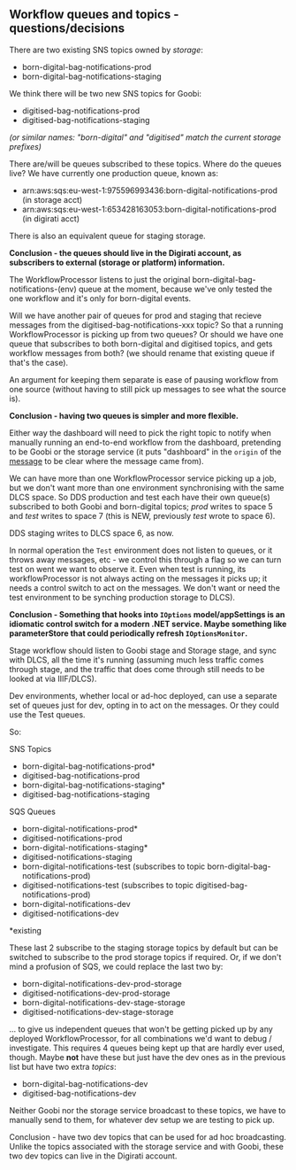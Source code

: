 ## Workflow queues and topics - questions/decisions

There are two existing SNS topics owned by _*storage*_:

- born-digital-bag-notifications-prod
- born-digital-bag-notifications-staging

We think there will be two new SNS topics for Goobi:

- digitised-bag-notifications-prod
- digitised-bag-notifications-staging

_(or similar names: "born-digital" and "digitised" match the current storage prefixes)_

There are/will be queues subscribed to these topics. Where do the queues live? We have currently one production queue, known as:

* arn:aws:sqs:eu-west-1:975596993436:born-digital-notifications-prod (in storage acct)
* arn:aws:sqs:eu-west-1:653428163053:born-digital-notifications-prod (in digirati acct)

There is also an equivalent queue for staging storage. 

**Conclusion - the queues should live in the Digirati account, as subscribers to external (storage or platform) information.**

The WorkflowProcessor listens to just the original born-digital-bag-notifications-(env) queue at the moment, because we've only tested the one workflow and it's only for born-digital events.

Will we have another pair of queues for prod and staging that recieve messages from the digitised-bag-notifications-xxx topic? So that a running WorkflowProcessor is picking up from two queues?
Or should we have one queue that subscribes to both born-digital and digitised topics, and gets workflow messages from both? (we should rename that existing queue if that's the case).

An argument for keeping them separate is ease of pausing workflow from one source (without having to still pick up messages to see what the source is).

**Conclusion - having two queues is simpler and more flexible.**

Either way the dashboard will need to pick the right topic to notify when manually running an end-to-end workflow from the dashboard, pretending to be Goobi or the storage service (it puts "dashboard" in the `origin` of the [message](https://github.com/wellcomecollection/iiif-builder/blob/develop/src/Wellcome.Dds/Wellcome.Dds.Common/WorkflowMessage.cs) to be clear where the message came from).

We can have more than one WorkflowProcessor service picking up a job, but we don't want more than one environment synchronising with the same DLCS space.
So DDS production and test each have their own queue(s) subscribed to both Goobi and born-digital topics; _prod_ writes to space 5 and _test_ writes to space 7 (this is NEW, previously _test_ wrote to space 6).

DDS staging writes to DLCS space 6, as now.

In normal operation the `Test` environment does not listen to queues, or it throws away messages, etc - we control this through a flag so we can turn test on went we want to observe it. Even when test is running, its workflowProcessor is not always acting on the messages it picks up; it needs a control switch to act on the messages. We don't want or need the test environment to be synching production storage to DLCS).

**Conclusion - Something that hooks into `IOptions` model/appSettings is an idiomatic control switch for a modern .NET service. Maybe something like parameterStore that could periodically refresh `IOptionsMonitor`.**

Stage workflow should listen to Goobi stage and Storage stage, and sync with DLCS, all the time it's running (assuming much less traffic comes through stage, and the traffic that does come through still needs to be looked at via IIIF/DLCS).

Dev environments, whether local or ad-hoc deployed, can use a separate set of queues just for dev, opting in to act on the messages. Or they could use the Test queues.

So:

SNS Topics

- born-digital-bag-notifications-prod*
- digitised-bag-notifications-prod
- born-digital-bag-notifications-staging*
- digitised-bag-notifications-staging

SQS Queues

- born-digital-notifications-prod*
- digitised-notifications-prod
- born-digital-notifications-staging*
- digitised-notifications-staging
- born-digital-notifications-test (subscribes to topic born-digital-bag-notifications-prod)
- digitised-notifications-test (subscribes to topic digitised-bag-notifications-prod)
- born-digital-notifications-dev
- digitised-notifications-dev

*existing

These last 2 subscribe to the staging storage topics by default but can be switched to subscribe to the prod storage topics if required. Or, if we don't mind a profusion of SQS, we could replace the last two by:

- born-digital-notifications-dev-prod-storage
- digitised-notifications-dev-prod-storage
- born-digital-notifications-dev-stage-storage
- digitised-notifications-dev-stage-storage

... to give us independent queues that won't be getting picked up by any deployed WorkflowProcessor, for all combinations we'd want to debug / investigate.
This requires 4 queues being kept up that are hardly ever used, though. Maybe **not** have these but just have the dev ones as in the previous list but have two extra _topics_:

- born-digital-bag-notifications-dev
- digitised-bag-notifications-dev

Neither Goobi nor the storage service broadcast to these topics, we have to manually send to them, for whatever dev setup we are testing to pick up.

Conclusion - have two dev topics that can be used for ad hoc broadcasting. Unlike the topics associated with the storage service and with Goobi, these two dev topics can live in the Digirati account.
